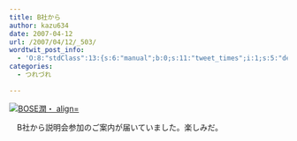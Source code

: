 ```yaml
---
title: B社から
author: kazu634
date: 2007-04-12
url: /2007/04/12/_503/
wordtwit_post_info:
  - 'O:8:"stdClass":13:{s:6:"manual";b:0;s:11:"tweet_times";i:1;s:5:"delay";i:0;s:7:"enabled";i:1;s:10:"separation";s:2:"60";s:7:"version";s:3:"3.7";s:14:"tweet_template";b:0;s:6:"status";i:2;s:6:"result";a:0:{}s:13:"tweet_counter";i:2;s:13:"tweet_log_ids";a:1:{i:0;i:2883;}s:9:"hash_tags";a:0:{}s:8:"accounts";a:1:{i:0;s:7:"kazu634";}}'
categories:
  - つれづれ

---
```

<div class="section">
<p>
<a href="http://www.bose.co.jp/" onclick="__gaTracker('send', 'event', 'outbound-article', 'http://www.bose.co.jp/', '');" target="_blank"><img alt="BOSE潤・ align=" src="http://img.simpleapi.net/small/http://www.bose.co.jp/" border="0" /></a>
</p>
  
<p>
    　B社から説明会参加のご案内が届いていました。楽しみだ。
</p>
</div>